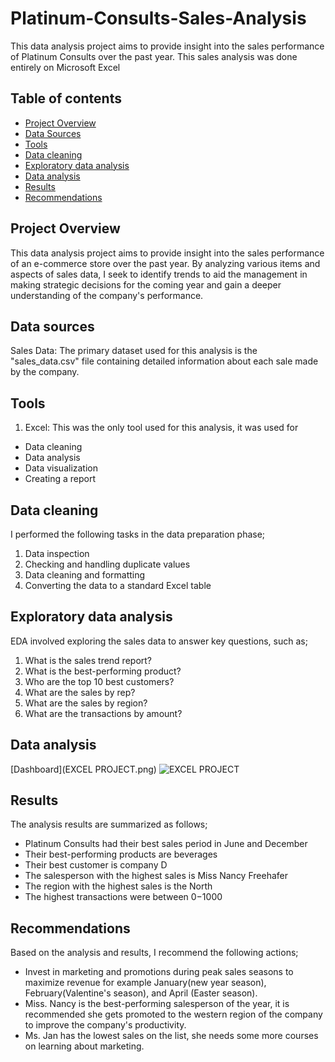 # Platinum-Consults-Sales-Analysis
This data analysis project aims to provide insight into the sales performance of Platinum Consults over the past year.  This sales analysis was done entirely on Microsoft Excel

## Table of contents

- [Project Overview](#project-overview)
- [Data Sources](#data-sources)
- [Tools](#tools)
- [Data cleaning](#data-cleaning)
- [Exploratory data analysis](#exploratory-data-analysis)
- [Data analysis](#data-analysis)
- [Results](#results)
- [Recommendations](#recommendations)



## Project Overview

This data analysis project aims to provide insight into the sales performance of an e-commerce store over the past year. By analyzing various items and aspects of sales data, I seek to identify trends to aid the management in making strategic decisions for the coming year and gain a deeper understanding of the company's performance.

## Data sources

Sales Data: The primary dataset used for this analysis is the "sales_data.csv" file containing detailed information about each sale made by the company.

## Tools

1. Excel: This was the only tool used for this analysis, it was used for

 - Data cleaning
 - Data analysis
 - Data visualization
 - Creating a report

## Data cleaning

I performed the following tasks in the data preparation phase;

1. Data inspection
2. Checking and handling duplicate values
3. Data cleaning and formatting
4. Converting the data to a standard Excel table

## Exploratory data analysis

EDA involved exploring the sales data to answer key questions, such as;

1. What is the sales trend report?
2. What is the best-performing product?
3. Who are the top 10 best customers?
4. What are the sales by rep?
5. What are the sales by region?
6. What are the transactions by amount?

## Data analysis 

[Dashboard](EXCEL PROJECT.png) 
 ![EXCEL PROJECT](https://github.com/OluchiTheAnalyst/EXCEL_PROJECTS/assets/152318870/660e508d-4029-4e73-85b1-10faf2a75ad5)


## Results

The analysis results are summarized as follows;

 - Platinum Consults had their best sales period in June and December
 - Their best-performing products are beverages
 - Their best customer is company D
 - The salesperson with the highest sales is Miss Nancy Freehafer
 - The region with the highest sales is the North 
 - The highest transactions were between 0$-1000$

## Recommendations

Based on the analysis and results, I recommend the following actions;

 - Invest in marketing and promotions during peak sales seasons to maximize revenue for example January(new year season), February(Valentine's season), and April (Easter season).
 - Miss. Nancy is the best-performing salesperson of the year, it is recommended she gets promoted to the western region of the company to improve the company's productivity.
 - Ms. Jan has the lowest sales on the list, she needs some more courses on learning about marketing.
